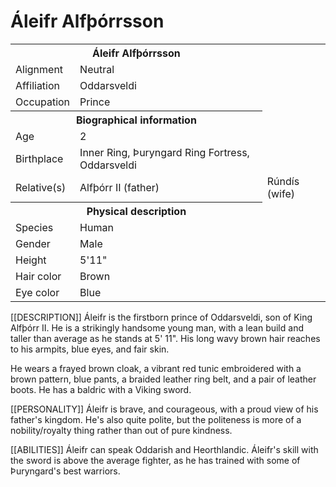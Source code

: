 # Áleifr Alfþórrsson

<table><tbody>
	<tr> <th colspan=2>Áleifr Alfþórrsson</th> </tr>
	<tr> <td>Alignment</td> <td>Neutral</td> </tr>
	<tr> <td>Affiliation</td> <td>Oddarsveldi</td> </tr>
	<tr> <td>Occupation</td> <td>Prince</td> </tr>
	<tr> <th colspan=2>Biographical information</th> </tr>
	<tr> <td>Age</td> <td>2</td> </tr>
	<tr> <td>Birthplace</td> <td>Inner Ring, Þuryngard Ring Fortress, Oddarsveldi</td> </tr>
	<tr> <td>Relative(s)</td> <td>Alfþórr II (father)<td>Rúndís (wife)</td> </tr>
	<tr> <th colspan=2>Physical description</th> </tr>
	<tr> <td>Species</td> <td>Human</td> </tr>
	<tr> <td>Gender</td> <td>Male</td> </tr>
	<tr> <td>Height</td> <td>5'11"</td> </tr>
	<tr> <td>Hair color</td> <td>Brown</td> </tr>
	<tr> <td>Eye color</td> <td>Blue</td> </tr>
</tbody></table>

[[DESCRIPTION]]
Áleifr is the firstborn prince of Oddarsveldi, son of King Alfþórr II. He is a strikingly handsome young man, with a lean build and taller than average as he stands at 5' 11". His long wavy brown hair reaches to his armpits, blue eyes, and fair skin.

He wears a frayed brown cloak, a vibrant red tunic embroidered with a brown pattern, blue pants, a braided leather ring belt, and a pair of leather boots. He has a baldric with a Viking sword.



[[PERSONALITY]]
Áleifr is brave, and courageous, with a proud view of his father's kingdom. He's also quite polite, but the politeness is more of a nobility/royalty thing rather than out of pure kindness.



[[ABILITIES]]
Áleifr can speak Oddarish and Heorthlandic. Áleifr's skill with the sword is above the average fighter, as he has trained with some of Þuryngard's best warriors.
